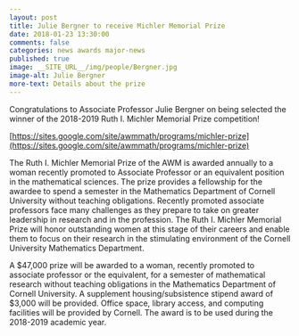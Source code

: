 ```yaml
---
layout: post
title: Julie Bergner to receive Michler Memorial Prize
date: 2018-01-23 13:30:00
comments: false
categories: news awards major-news
published: true
image: __SITE_URL__/img/people/Bergner.jpg
image-alt: Julie Bergner
more-text: Details about the prize
---
```


Congratulations to Associate Professor Julie Bergner on being selected the winner of the 2018-2019 Ruth I. Michler Memorial Prize competition!

[https://sites.google.com/site/awmmath/programs/michler-prize](https://sites.google.com/site/awmmath/programs/michler-prize)

<!--more-->

The Ruth I. Michler Memorial Prize of the AWM is awarded annually to a woman recently promoted to Associate Professor or an equivalent position in the mathematical sciences. The prize provides a fellowship for the awardee to spend a semester in the Mathematics Department of Cornell University without teaching obligations. Recently promoted associate professors face many challenges as they prepare to take on greater leadership in research and in the profession. The Ruth I. Michler Memorial Prize will honor outstanding women at this stage of their careers and enable them to focus on their research in the stimulating environment of the Cornell University Mathematics Department.

A \$47,000 prize will be awarded to a woman, recently promoted to associate professor or the equivalent, for a semester of mathematical research without teaching obligations in the Mathematics Department of Cornell University. A supplement housing/subsistence stipend award of \$3,000 will be provided. Office space, library access, and computing facilities will be provided by Cornell. The award is to be used during the 2018-2019 academic year.
